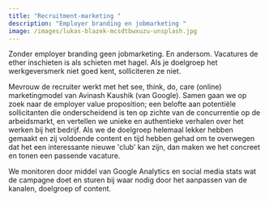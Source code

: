 ```yaml
---
title: "Recruitment-marketing "
description: "Employer branding en jobmarketing "
image: /images/lukas-blazek-mcsdtbwxuzu-unsplash.jpg
---
```

Zonder employer branding geen jobmarketing. En andersom. Vacatures de ether inschieten is als schieten met hagel. Als je doelgroep het werkgeversmerk niet goed kent, solliciteren ze niet. 

Mevrouw de recruiter werkt met het see, think, do, care (online) marketingmodel van Avinash Kaushik (van Google). Samen gaan we op zoek naar de employer value proposition; een belofte aan potentiële sollicitanten die onderscheidend is ten op zichte van de concurrentie op de arbeidsmarkt, en vertellen we unieke en authentieke verhalen over het werken bij het bedrijf. Als we de doelgroep helemaal lekker hebben gemaakt en zij voldoende content en tijd hebben gehad om te overwegen dat het een interessante nieuwe 'club' kan zijn, dan maken we het concreet en tonen een passende vacature. 

We monitoren door middel van Google Analytics en social media stats wat de campagne doet en sturen bij waar nodig door het aanpassen van de kanalen, doelgroep of content.